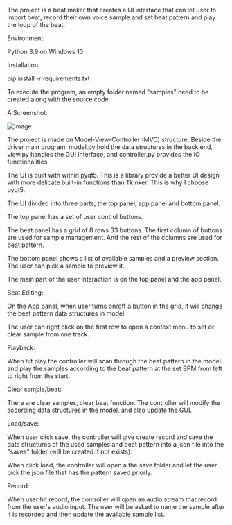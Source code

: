 The project is a beat maker that creates a UI interface that can let user to import beat, record their own voice sample and set beat pattern and play the loop of the beat.

Environment:

Python 3.9 on Windows 10

Installation:

pip install -r requirements.txt

To execute the program, an empty folder named "samples" need to be created along with the source code.

A Screenshot:

![image](https://github.com/Psy1ALise/BeatMaker/assets/54691057/1b410f1e-fd14-40f1-9486-0887a560da9f)

The project is made on Model-View-Controller (MVC) structure. Beside the driver main program, model.py hold the data structures in the back end, view.py handles the GUI interface, and controller.py provides the IO functionalities.

The UI is built with within pyqt5. This is a library provide a better UI design with more delicate built-in functions than Tkinker. This is why I choose pyqt5.

The UI divided into three parts, the top panel, app panel and bottom panel.

The top panel has a set of user control buttons.

The beat panel has a grid of 8 rows 33 buttons. The first column of buttons are used for sample management. And the rest of the columns are used for beat pattern.

The bottom panel shows a list of available samples and a preview section. The user can pick a sample to preview it.

The main part of the user interaction is on the top panel and the app panel.

Beat Editing:

On the App panel, when user turns on/off a button in the grid, it will change the beat pattern data structures in model.

The user can right click on the first row to open a context menu to set or clear sample from one track.

Playback:

When hit play the controller will scan through the beat pattern in the model and play the samples according to the beat pattern at the set BPM from left to right from the start.

Clear sample/beat:

There are clear samples, clear beat function. The controller will modify the according data structures in the model, and also update the GUI.

Load/save:

When user click save, the controller will give create record and save the data structures of the used samples and beat pattern into a json file into the "saves" folder (will be created if not exists).

When click load, the controller will open a the save folder and let the user pick the json file that has the pattern saved priorly.

Record:

When user hit record, the controller will open an audio stream that record from the user's audio input. The user will be asked to name the sample after it is recorded and then update the available sample list.
